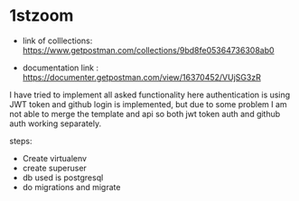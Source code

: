 # 1stzoom

- link of colllections: https://www.getpostman.com/collections/9bd8fe05364736308ab0

- documentation link : https://documenter.getpostman.com/view/16370452/VUjSG3zR

I have tried to implement all asked functionality here authentication is using JWT token and github login is implemented, but due to some problem I am not able to merge the template and api so both jwt token auth and github auth working separately.

steps:
- Create virtualenv
- create superuser
- db used is postgresql
- do migrations and migrate



